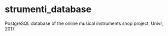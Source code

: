 # strumenti_database
PostgreSQL database of the online musical instruments shop project, Univr, 2017.
